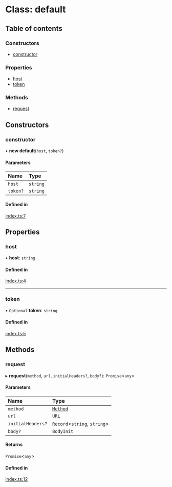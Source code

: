 # Class: default

## Table of contents

### Constructors

- [constructor](../wiki/default#constructor)

### Properties

- [host](../wiki/default#host)
- [token](../wiki/default#token)

### Methods

- [request](../wiki/default#request)

## Constructors

### constructor

• **new default**(`host`, `token?`)

#### Parameters

| Name | Type |
| :------ | :------ |
| `host` | `string` |
| `token?` | `string` |

#### Defined in

[index.ts:7](https://github.com/RideTracker/RideTrackerClient/blob/a501d96/src/index.ts#L7)

## Properties

### host

• **host**: `string`

#### Defined in

[index.ts:4](https://github.com/RideTracker/RideTrackerClient/blob/a501d96/src/index.ts#L4)

___

### token

• `Optional` **token**: `string`

#### Defined in

[index.ts:5](https://github.com/RideTracker/RideTrackerClient/blob/a501d96/src/index.ts#L5)

## Methods

### request

▸ **request**(`method`, `url`, `initialHeaders?`, `body?`): `Promise`<`any`\>

#### Parameters

| Name | Type |
| :------ | :------ |
| `method` | [`Method`](../wiki/Exports#method) |
| `url` | `URL` |
| `initialHeaders?` | `Record`<`string`, `string`\> |
| `body?` | `BodyInit` |

#### Returns

`Promise`<`any`\>

#### Defined in

[index.ts:12](https://github.com/RideTracker/RideTrackerClient/blob/a501d96/src/index.ts#L12)
